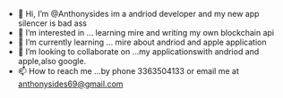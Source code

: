 - 👋 Hi, I’m @Anthonysides im a andriod developer and my new app silencer is bad ass
- 👀 I’m interested in ... learning mire and writing my own blockchain api
- 🌱 I’m currently learning ... mire about andriod and apple application
- 💞️ I’m looking to collaborate on ...my applicationswith andriod and apple,also google.
- 📫 How to reach me ...by phone 3363504133 or email me at anthonysides69@gmail.com

<!---
Anthonysides/Anthonysides is a ✨ special ✨ repository because its `README.md` (this file) appears on your GitHub profile.
You can click the Preview link to take a look at your changes.
--->

